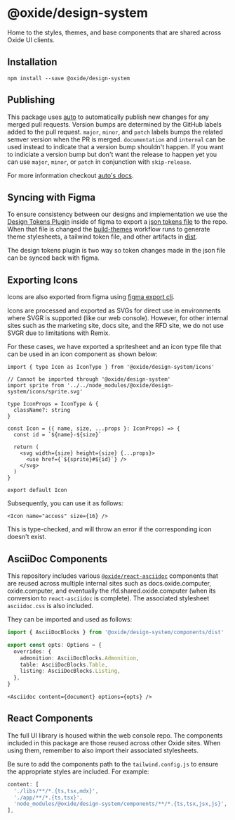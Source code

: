 # @oxide/design-system

Home to the styles, themes, and base components that are shared across Oxide UI clients.

## Installation

```
npm install --save @oxide/design-system
```

## Publishing

This package uses [auto](https://github.com/intuit/auto/) to automatically publish new
changes for any merged pull requests. Version bumps are determined by the GitHub labels
added to the pull request. `major`, `minor`, and `patch` labels bumps the related semver
version when the PR is merged. `documentation` and `internal` can be used instead to
indicate that a version bump shouldn't happen. If you want to indiciate a version bump but
don't want the release to happen yet you can use `major`, `minor`, or `patch` in conjunction
with `skip-release`.

For more information checkout [auto's docs](https://intuit.github.io/auto/docs).

## Syncing with Figma

To ensure consistency between our designs and implementation we use the
[Design Tokens Plugin](https://www.figma.com/community/plugin/888356646278934516/Design-Tokens)
inside of figma to export a [json tokens file](styles/src/tokens.json) to the repo. When
that file is changed the [build-themes](.github/workflows/build-themes.yaml) workflow runs
to generate theme stylesheets, a tailwind token file, and other artifacts in
[dist](styles/dist/).

The design tokens plugin is two way so token changes made in the json file can be synced
back with figma.

## Exporting Icons

Icons are also exported from figma using
[figma export cli](https://figma-export.marcomontalbano.com/).

Icons are processed and exported as SVGs for direct use in environments where SVGR is
supported (like our web console). However, for other internal sites such as the marketing
site, docs site, and the RFD site, we do not use SVGR due to limitations with Remix.

For these cases, we have exported a spritesheet and an icon type file that can be used in an
icon component as shown below:

```tsx
import { type Icon as IconType } from '@oxide/design-system/icons'

// Cannot be imported through '@oxide/design-system'
import sprite from '../../node_modules/@oxide/design-system/icons/sprite.svg'

type IconProps = IconType & {
  className?: string
}

const Icon = ({ name, size, ...props }: IconProps) => {
  const id = `${name}-${size}`

  return (
    <svg width={size} height={size} {...props}>
      <use href={`${sprite}#${id}`} />
    </svg>
  )
}

export default Icon
```

Subsequently, you can use it as follows:

```tsx
<Icon name="access" size={16} />
```

This is type-checked, and will throw an error if the corresponding icon doesn't exist.

## AsciiDoc Components

This repository includes various
[`@oxide/react-asciidoc`](https://github.com/oxidecomputer/react-asciidoc) components that
are reused across multiple internal sites such as docs.oxide.computer, oxide.computer, and
eventually the rfd.shared.oxide.computer (when its conversion to `react-asciidoc` is
complete). The associated stylesheet `asciidoc.css` is also included.

They can be imported and used as follows:

```ts
import { AsciiDocBlocks } from '@oxide/design-system/components/dist'

export const opts: Options = {
  overrides: {
    admonition: AsciiDocBlocks.Admonition,
    table: AsciiDocBlocks.Table,
    listing: AsciiDocBlocks.Listing,
  },
}
```

```tsx
<Asciidoc content={document} options={opts} />
```

## React Components

The full UI library is housed within the web console repo. The components included in this
package are those reused across other Oxide sites. When using them, remember to also import
their associated stylesheets.

Be sure to add the components path to the `tailwind.config.js` to ensure the appropriate
styles are included. For example:

```ts
content: [
  './libs/**/*.{ts,tsx,mdx}',
  './app/**/*.{ts,tsx}',
  'node_modules/@oxide/design-system/components/**/*.{ts,tsx,jsx,js}',
],
```
